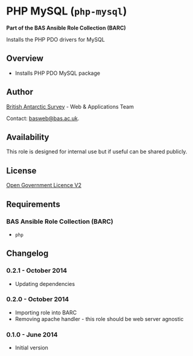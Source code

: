 # PHP MySQL (`php-mysql`)

**Part of the BAS Ansible Role Collection (BARC)**

Installs the PHP PDO drivers for MySQL

## Overview

* Installs PHP PDO MySQL package

## Author

[British Antarctic Survey](http://www.antarctica.ac.uk) - Web & Applications Team

Contact: [basweb@bas.ac.uk](mailto:basweb@bas.ac.uk).

## Availability

This role is designed for internal use but if useful can be shared publicly.

## License

[Open Government Licence V2](https://www.nationalarchives.gov.uk/doc/open-government-licence/version/2/)

## Requirements

### BAS Ansible Role Collection (BARC)

* `php`

## Changelog

### 0.2.1 - October 2014

* Updating dependencies

### 0.2.0 - October 2014

* Importing role into BARC
* Removing apache handler - this role should be web server agnostic

### 0.1.0 - June 2014

* Initial version
